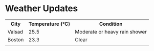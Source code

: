 # Weather Updates

<!-- WEATHER-UPDATE-START -->
<table><tr><th>City</th><th>Temperature (°C)</th><th>Condition</th></tr><tr><td>Valsad</td><td>25.5</td><td>Moderate or heavy rain shower</td></tr><tr><td>Boston</td><td>23.3</td><td>Clear</td></tr><tr><td></td><td></td><td></td></tr></table>
<!-- WEATHER-UPDATE-END -->
